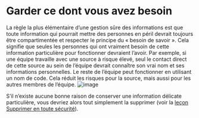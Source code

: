 [Title]: # (Garder ce dont vous avez besoin)
[Order]: # (0)

# Garder ce dont vous avez besoin

La règle la plus élémentaire d’une gestion sûre des informations est que toute information qui pourrait mettre des personnes en péril devrait toujours être compartimentée et respecter le principe du « besoin de savoir ». Cela signifie que seules les personnes qui ont vraiment besoin de cette information particulière pour fonctionner devraient l’avoir. Par exemple, si une équipe travaille avec une source à risque élevé, seul le contact direct de cette source au sein de l’équipe devrait connaître son vrai nom et ses informations personnelles. Le reste de l’équipe peut fonctionner en utilisant un nom de code. Cela réduit les risques pour la source, mais aussi pour les autres membres de l’équipe.
![image](managing_information1.png)

S’il n’existe aucune bonne raison de conserver une information délicate particulière, vous devriez alors tout simplement la supprimer (voir la [leçon Supprimer en toute sécurité](umbrella://lesson/safely-deleting)).
